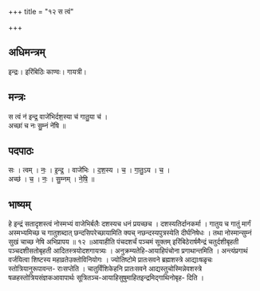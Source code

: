 +++
title = "१२ स त्वं"

+++
## अधिमन्त्रम्
इन्द्रः। इरिंबिठिः काण्वः। गायत्री।

## मन्त्रः
स त्वं न॑ इन्द्र॒ वाजे॑भिर्दश॒स्या च॑ गातु॒या च॑ ।  
अच्छा॑ च नः सु॒म्नं ने॑षि ॥

## पदपाठः
सः । त्वम् । नः॒ । इ॒न्द्र॒ । वाजे॑भिः । द॒श॒स्य । च॒ । गा॒तु॒ऽय । च॒ ।  
अच्छ॑ । च॒ । नः॒ । सु॒म्नम् । ने॒षि॒ ॥

## भाष्यम्
हे इन्द्रं सतादृशस्त्वं नोस्मभ्यं वाजेभिर्बलैः दशस्यच धनं प्रयच्छच । दशस्यतिर्दानकर्मा । गातुय च गातुं मार्गं अस्मभ्यमिच्छ च गातुशब्दात् छन्दसिपरेच्छायामिति क्यच् नछन्दस्यपुत्रस्येति दीर्घनिषेधः । तथा नोस्मान्सुम्नं सुखं चाच्छ नेषि अभिप्रापय ॥ १२ ॥आयाहीति पंचदशर्चं पञ्चमं सूक्तम् इरिंबिठेरार्षमैन्द्रं चतुर्दशीबृहती पञ्चदशीसतोबृहती आदितस्त्रयोदशगायत्र्यः । अनुक्रम्यतेहि-आयाहिपंचोना प्रगाथान्तमिति । अन्त्यंप्रगाथं वर्जयित्वा शिष्टस्य महाव्रतेउक्तोविनियोगः । ज्योतिष्टोमे प्रातःसवने ब्रह्मशस्त्रे आद्याःषळृचः स्तोत्रियानुरूपावन्त- राःसप्तेति । चातुर्विंशिकेहनि प्रातःसवने आद्यस्तुचोस्मिन्नेवशस्त्रे षळहस्तोत्रियसंज्ञकआवापार्थः सूत्रितञ्च-आयाहिसुषुमाहितइन्द्रमिद्गाथिनोबृह- दिति ।
